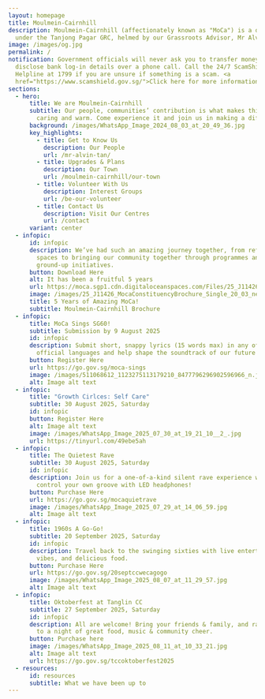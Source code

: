 ```yaml
---
layout: homepage
title: Moulmein-Cairnhill
description: Moulmein-Cairnhill (affectionately known as "MoCa") is a division
  under the Tanjong Pagar GRC, helmed by our Grassroots Advisor, Mr Alvin Tan.
image: /images/og.jpg
permalink: /
notification: Government officials will never ask you to transfer money or
  disclose bank log-in details over a phone call. Call the 24/7 ScamShield
  Helpline at 1799 if you are unsure if something is a scam. <a
  href="https://www.scamshield.gov.sg/">Click here for more information</a>
sections:
  - hero:
      title: We are Moulmein-Cairnhill
      subtitle: Our people, communities’ contribution is what makes this town special,
        caring and warm. Come experience it and join us in making a difference.
      background: /images/WhatsApp_Image_2024_08_03_at_20_49_36.jpg
      key_highlights:
        - title: Get to Know Us
          description: Our People
          url: /mr-alvin-tan/
        - title: Upgrades & Plans
          description: Our Town
          url: /moulmein-cairnhill/our-town
        - title: Volunteer With Us
          description: Interest Groups
          url: /be-our-volunteer
        - title: Contact Us
          description: Visit Our Centres
          url: /contact
      variant: center
  - infopic:
      id: infopic
      description: We’ve had such an amazing journey together, from refreshing our
        spaces to bringing our community together through programmes and
        ground-up initiatives.
      button: Download Here
      alt: It has been a fruitful 5 years
      url: https://moca.sgp1.cdn.digitaloceanspaces.com/Files/25_J11426_MocaConstituencyBrochure_Single_20_03.pdf
      image: /images/25_J11426_MocaConstituencyBrochure_Single_20_03_new.jpg
      title: 5 Years of Amazing MoCa!
      subtitle: Moulmein-Cairnhill Brochure
  - infopic:
      title: MoCa Sings SG60!
      subtitle: Submission by 9 August 2025
      id: infopic
      description: Submit short, snappy lyrics (15 words max) in any of Singapore’s
        official languages and help shape the soundtrack of our future
      button: Register Here
      url: https://go.gov.sg/moca-sings
      image: /images/511068612_1123275113179210_8477796296902596966_n.jpg
      alt: Image alt text
  - infopic:
      title: "Growth Cirlces: Self Care"
      subtitle: 30 August 2025, Saturday
      id: infopic
      button: Register Here
      alt: Image alt text
      image: /images/WhatsApp_Image_2025_07_30_at_19_21_10__2_.jpg
      url: https://tinyurl.com/49ebe5ah
  - infopic:
      title: The Quietest Rave
      subtitle: 30 August 2025, Saturday
      id: infopic
      description: Join us for a one-of-a-kind silent rave experience where you
        control your own groove with LED headphones!
      button: Purchase Here
      url: https://go.gov.sg/mocaquietrave
      image: /images/WhatsApp_Image_2025_07_29_at_14_06_59.jpg
      alt: Image alt text
  - infopic:
      title: 1960s A Go-Go!
      subtitle: 20 September 2025, Saturday
      id: infopic
      description: Travel back to the swinging sixties with live entertainment, retro
        vibes, and delicious food.
      button: Purchase Here
      url: https://go.gov.sg/20septccwecagogo
      image: /images/WhatsApp_Image_2025_08_07_at_11_29_57.jpg
      alt: Image alt text
  - infopic:
      title: Oktoberfest at Tanglin CC
      subtitle: 27 September 2025, Saturday
      id: infopic
      description: All are welcome! Bring your friends & family, and raise your glass
        to a night of great food, music & community cheer.
      button: Purchase here
      image: /images/WhatsApp_Image_2025_08_11_at_10_33_21.jpg
      alt: Image alt text
      url: https://go.gov.sg/tccoktoberfest2025
  - resources:
      id: resources
      subtitle: What we have been up to
---
```

